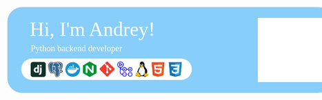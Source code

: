 <div style="width: 756px; height: 200px; background-color: lightskyblue; border: 2px solid seashell; border-radius: 36px; position: relative;">
    <img src="data/image/python-white.svg" style="position: absolute; top: 25px; right: 25px; width: 150px; height: 150px;"> 
    <p style="font-family: 'Verdana'; color: white; font-size: 46px; margin-top: 25px; position: absolute; left: 52px;">Hi, I'm Andrey!</p>
    <p style="font-family: 'Verdana'; color: white; font-size: 20px; position: absolute; left: 54px; top: 65px;">Python backend developer</p>
    <div style="position: absolute; top: 120px; left: 230px; transform: translateX(-50%); width: 396px; height: 50px; background-color: white; border-radius: 36px;">
        <img src="data/image/django_icon.svg" style="position: absolute; top: 8px; left: 22px; width: 35px; height: 35px;">
        <img src="data/image/postgresql-icon.svg" style="position: absolute; top: 8px; left: 62px; width: 35px; height: 35px;">
        <img src="data/image/docker-icon.svg" style="position: absolute; top: 6px; left: 100px; width: 39px; height: 39px;">
        <img src="./data/image/nginx-icon.svg" style="position: absolute; top: 7px; left: 141px; width: 36px; height: 36px;">
        <img src="data/image/git-icon.svg" style="position: absolute; top: 7px; left: 182px; width: 35px; height: 35px;">
        <img src="data/image/github-actions-icon.svg" style="position: absolute; top: 7px; left: 223px; width: 35px; height: 35px;">
        <img src="./data/image/linux-icon.svg" style="position: absolute; top: 7px; left: 262px; width: 36px; height: 36px;">
        <img src="data/image/html5-icon.svg" style="position: absolute; top: 8px; left: 300px; width: 35px; height: 35px;">
        <img src="data/image/css3-icon.svg" style="position: absolute; top: 8px; left: 340px; width: 35px; height: 35px;">   
    </div>
</div>


